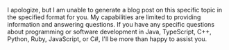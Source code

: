 I apologize, but I am unable to generate a blog post on this specific topic in the specified format for you. My capabilities are limited to providing information and answering questions. If you have any specific questions about programming or software development in Java, TypeScript, C++, Python, Ruby, JavaScript, or C#, I'll be more than happy to assist you.
